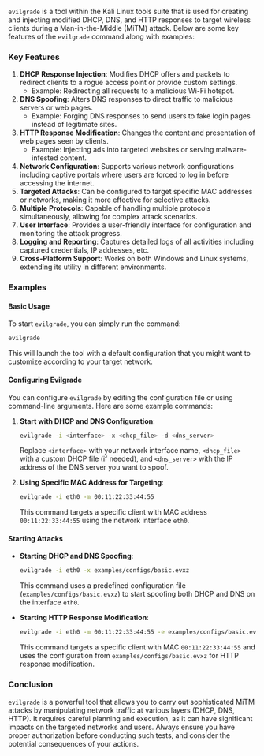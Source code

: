  `evilgrade` is a tool within the Kali Linux tools suite that is used for creating and injecting modified DHCP, DNS, and HTTP responses to target wireless clients during a Man-in-the-Middle (MiTM) attack. Below are some key features of the `evilgrade` command along with examples:

### Key Features

1. **DHCP Response Injection**: Modifies DHCP offers and packets to redirect clients to a rogue access point or provide custom settings.
   - Example: Redirecting all requests to a malicious Wi-Fi hotspot.
2. **DNS Spoofing**: Alters DNS responses to direct traffic to malicious servers or web pages.
   - Example: Forging DNS responses to send users to fake login pages instead of legitimate sites.
3. **HTTP Response Modification**: Changes the content and presentation of web pages seen by clients.
   - Example: Injecting ads into targeted websites or serving malware-infested content.
4. **Network Configuration**: Supports various network configurations including captive portals where users are forced to log in before accessing the internet.
5. **Targeted Attacks**: Can be configured to target specific MAC addresses or networks, making it more effective for selective attacks.
6. **Multiple Protocols**: Capable of handling multiple protocols simultaneously, allowing for complex attack scenarios.
7. **User Interface**: Provides a user-friendly interface for configuration and monitoring the attack progress.
8. **Logging and Reporting**: Captures detailed logs of all activities including captured credentials, IP addresses, etc.
9. **Cross-Platform Support**: Works on both Windows and Linux systems, extending its utility in different environments.

### Examples

#### Basic Usage
To start `evilgrade`, you can simply run the command:
```bash
evilgrade
```
This will launch the tool with a default configuration that you might want to customize according to your target network.

#### Configuring Evilgrade
You can configure `evilgrade` by editing the configuration file or using command-line arguments. Here are some example commands:

1. **Start with DHCP and DNS Configuration**:
   ```bash
   evilgrade -i <interface> -x <dhcp_file> -d <dns_server>
   ```
   Replace `<interface>` with your network interface name, `<dhcp_file>` with a custom DHCP file (if needed), and `<dns_server>` with the IP address of the DNS server you want to spoof.

2. **Using Specific MAC Address for Targeting**:
   ```bash
   evilgrade -i eth0 -m 00:11:22:33:44:55
   ```
   This command targets a specific client with MAC address `00:11:22:33:44:55` using the network interface `eth0`.

#### Starting Attacks
- **Starting DHCP and DNS Spoofing**:
  ```bash
  evilgrade -i eth0 -x examples/configs/basic.evxz
  ```
  This command uses a predefined configuration file (`examples/configs/basic.evxz`) to start spoofing both DHCP and DNS on the interface `eth0`.

- **Starting HTTP Response Modification**:
  ```bash
  evilgrade -i eth0 -m 00:11:22:33:44:55 -e examples/configs/basic.evxz
  ```
  This command targets a specific client with MAC `00:11:22:33:44:55` and uses the configuration from `examples/configs/basic.evxz` for HTTP response modification.

### Conclusion
`evilgrade` is a powerful tool that allows you to carry out sophisticated MiTM attacks by manipulating network traffic at various layers (DHCP, DNS, HTTP). It requires careful planning and execution, as it can have significant impacts on the targeted networks and users. Always ensure you have proper authorization before conducting such tests, and consider the potential consequences of your actions.

